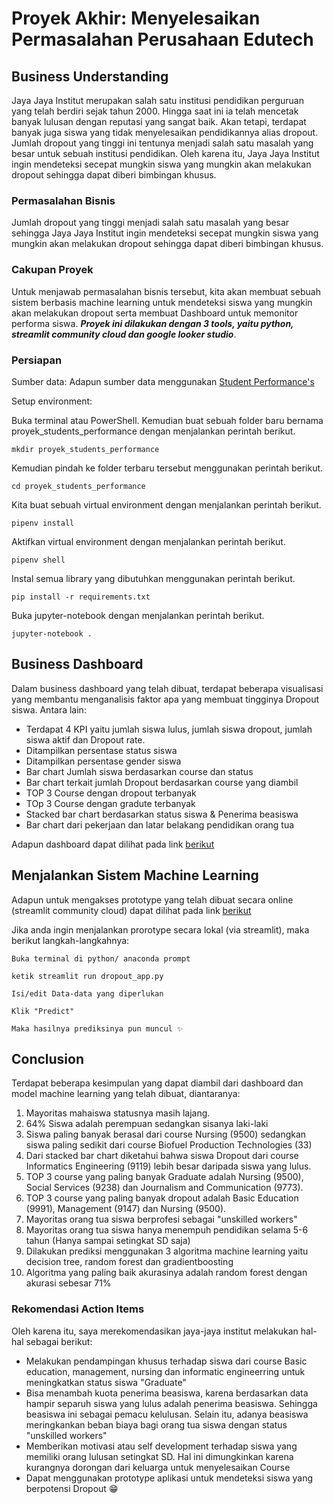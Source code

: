 # Proyek Akhir: Menyelesaikan Permasalahan Perusahaan Edutech

## Business Understanding
Jaya Jaya Institut merupakan salah satu institusi pendidikan perguruan yang telah berdiri sejak tahun 2000. Hingga saat ini ia telah mencetak banyak lulusan dengan reputasi yang sangat baik. Akan tetapi, terdapat banyak juga siswa yang tidak menyelesaikan pendidikannya alias dropout. Jumlah dropout yang tinggi ini tentunya menjadi salah satu masalah yang besar untuk sebuah institusi pendidikan. Oleh karena itu, Jaya Jaya Institut ingin mendeteksi secepat mungkin siswa yang mungkin akan melakukan dropout sehingga dapat diberi bimbingan khusus.

### Permasalahan Bisnis
Jumlah dropout yang tinggi menjadi salah satu masalah yang besar sehingga Jaya Jaya Institut ingin mendeteksi secepat mungkin siswa yang mungkin akan melakukan dropout sehingga dapat diberi bimbingan khusus.


### Cakupan Proyek
Untuk menjawab permasalahan bisnis tersebut, kita akan membuat sebuah sistem berbasis machine learning untuk mendeteksi siswa yang mungkin akan melakukan dropout serta membuat Dashboard untuk memonitor performa siswa. ***Proyek ini dilakukan dengan 3 tools, yaitu python, streamlit community cloud dan google looker studio***. 


### Persiapan

Sumber data: Adapun sumber data menggunakan <a href="https://github.com/dicodingacademy/dicoding_dataset/blob/main/students_performance/data.csv">Student Performance's</a> 

Setup environment:

Buka terminal atau PowerShell. Kemudian buat sebuah folder baru bernama proyek_students_performance dengan menjalankan perintah berikut.
```
mkdir proyek_students_performance

```
Kemudian pindah ke folder terbaru tersebut menggunakan perintah berikut.
```
cd proyek_students_performance

```
Kita buat sebuah virtual environment dengan menjalankan perintah berikut.
```
pipenv install

```
Aktifkan virtual environment dengan menjalankan perintah berikut.
```
pipenv shell

```
Instal semua library yang dibutuhkan menggunakan perintah berikut.
```
pip install -r requirements.txt

```
Buka jupyter-notebook dengan menjalankan perintah berikut.
```
jupyter-notebook .

```

## Business Dashboard
Dalam business dashboard yang telah dibuat, terdapat beberapa visualisasi yang membantu menganalisis faktor apa yang membuat tingginya Dropout siswa. Antara lain:
- Terdapat 4 KPI yaitu jumlah siswa lulus, jumlah siswa dropout, jumlah siswa aktif dan Dropout rate.
- Ditampilkan persentase status siswa
- Ditampilkan persentase gender siswa
- Bar chart Jumlah siswa berdasarkan course dan status 
- Bar chart terkait jumlah Dropout berdasarkan course yang diambil
- TOP 3 Course dengan dropout terbanyak 
- TOp 3 Course dengan gradute terbanyak
- Stacked bar chart berdasarkan status siswa & Penerima beasiswa
- Bar chart dari pekerjaan dan latar belakang pendidikan orang tua 

Adapun dashboard dapat dilihat pada link <a href="https://lookerstudio.google.com/reporting/0184b148-39ee-4c6c-9af7-bee3de2e134c">berikut </a>

## Menjalankan Sistem Machine Learning
Adapun untuk mengakses prototype yang telah dibuat secara online (streamlit community cloud) dapat dilihat pada link <a href="https://dropout-rate-analysis-lnsscrfvuaztk9bty5p4a8.streamlit.app/">berikut </a>

Jika anda ingin menjalankan prorotype secara lokal (via streamlit), maka berikut langkah-langkahnya:

```
Buka terminal di python/ anaconda prompt 
```
```
ketik streamlit run dropout_app.py
```
```
Isi/edit Data-data yang diperlukan
```
```
Klik "Predict"
```
```
Maka hasilnya prediksinya pun muncul ✨
```



## Conclusion
Terdapat beberapa kesimpulan yang dapat diambil dari dashboard dan model machine learning yang telah dibuat, diantaranya:
1. Mayoritas mahaiswa statusnya masih lajang.
2. 64% Siswa adalah perempuan sedangkan sisanya laki-laki
3. Siswa paling banyak berasal dari course Nursing (9500) sedangkan siswa paling sedikit dari course Biofuel Production Technologies (33)
4. Dari stacked bar chart diketahui bahwa siswa Dropout dari course Informatics Engineering (9119) lebih besar daripada siswa yang lulus.
5. TOP 3 course yang paling banyak Graduate adalah Nursing (9500), Social Services (9238) dan Journalism and Communication (9773).
6. TOP 3 course yang paling banyak dropout adalah Basic Education (9991), Management (9147) dan Nursing (9500).
7. Mayoritas orang tua siswa berprofesi sebagai "unskilled workers"
8. Mayoritas orang tua siswa hanya menempuh pendidikan selama 5-6 tahun (Hanya sampai setingkat SD saja)
9. Dilakukan prediksi menggunakan 3 algoritma machine learning yaitu decision tree, random forest dan gradientboosting
10. Algoritma yang paling baik akurasinya adalah random forest dengan akurasi sebesar 71%

### Rekomendasi Action Items
Oleh karena itu, saya merekomendasikan jaya-jaya institut melakukan hal-hal sebagai berikut:
- Melakukan pendampingan khusus terhadap siswa dari course Basic education, management, nursing dan informatic engineerring untuk meningkatkan status siswa "Graduate"
- Bisa menambah kuota penerima beasiswa, karena berdasarkan data hampir separuh siswa yang lulus adalah penerima beasiswa. Sehingga beasiswa ini sebagai pemacu kelulusan. Selain itu, adanya beasiswa meringkankan beban biaya bagi orang tua siswa dengan status "unskilled workers"
- Memberikan motivasi atau self development terhadap siswa yang memiliki orang lulusan setingkat SD. Hal ini dimungkinkan karena kurangnya dorongan dari keluarga untuk menyelesaikan Course
- Dapat menggunakan prototype aplikasi untuk mendeteksi siswa yang berpotensi Dropout 😁
